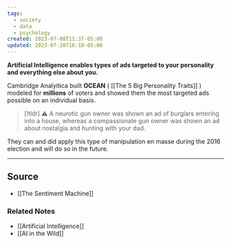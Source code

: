 ```yaml
---
tags:
  - society
  - data
  - psychology
created: 2023-07-08T11:37-05:00
updated: 2023-07-20T16:10-05:00
---
```

**Artificial Intelligence enables types of ads targeted to your personality and everything else about you.**

Cambridge Analyitica built **OCEAN** ( [[The 5 Big Personality Traits]] ) modeled for **millions** of voters and showed them the most targeted ads possible on an individual basis. 

> [!tldr] ⚠️ A neurotic gun owner was shown an ad of burglars entering into a house, whereas a compassionate gun owner was shown an ad about nostalgia and hunting with your dad.

They can and did apply this type of manipulation en masse during the 2016 election and will do so in the future.

---

## Source
- [[The Sentiment Machine]]

### Related Notes
- [[Artificial Intelligence]] 
- [[AI in the Wild]]